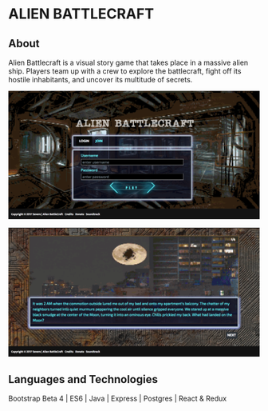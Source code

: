 # ALIEN BATTLECRAFT


## About
Alien Battlecraft is a visual story game that takes place in a massive alien ship. Players team up with a crew to explore the battlecraft, fight off its hostile inhabitants, and uncover its multitude of secrets. 

<p align='center'>
  <img src="frontend/public/Images/mainscreen.png">
</p>

<p align='center'>
  <img src="frontend/public/Images/scene1.png">
</p>


## Languages and Technologies

Bootstrap Beta 4 | ES6 | Java | Express | Postgres | React & Redux    



